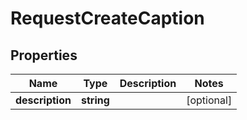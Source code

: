 
# RequestCreateCaption

## Properties

Name | Type | Description | Notes
------------ | ------------- | ------------- | -------------
**description** | **string** |  |  [optional]



